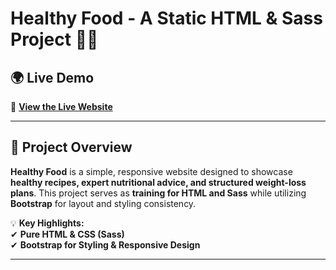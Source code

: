 # **Healthy Food - A Static HTML & Sass Project** 🍏🥗  

## **🌍 Live Demo**  
🚀 **[View the Live Website](https://healthy-food-38.netlify.app/recipes#)**  

---

## **📌 Project Overview**  
**Healthy Food** is a simple, responsive website designed to showcase **healthy recipes, expert nutritional advice, and structured weight-loss plans**. This project serves as **training for HTML and Sass** while utilizing **Bootstrap** for layout and styling consistency.  

💡 **Key Highlights:**  
✔ **Pure HTML & CSS (Sass)**  
✔ **Bootstrap for Styling & Responsive Design**   

---
